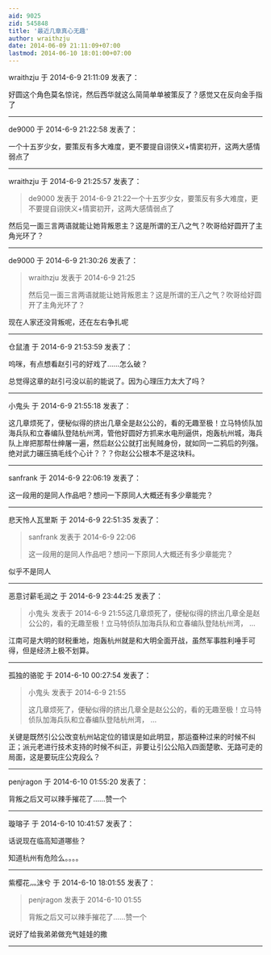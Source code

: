 ```yaml
---
aid: 9025
zid: 545848
title: '最近几章真心无趣'
author: wraithzju
date: 2014-06-09 21:11:09+07:00
lastmod: 2014-06-10 18:01:00+07:00
---
```


wraithzju 于 2014-6-9 21:11:09 发表了：

好圆这个角色莫名惊诧，然后西华就这么简简单单被策反了？感觉又在反向金手指了

---------

de9000 于 2014-6-9 21:22:58 发表了：

一个十五岁少女，要策反有多大难度，更不要提自诩侠义+情窦初开，这两大感情弱点了

---------

wraithzju 于 2014-6-9 21:25:57 发表了：

> de9000 发表于 2014-6-9 21:22一个十五岁少女，要策反有多大难度，更不要提自诩侠义+情窦初开，这两大感情弱点了



然后见一面三言两语就能让她背叛恩主？这是所谓的王八之气？吹哥给好圆开了主角光环了？

---------

de9000 于 2014-6-9 21:30:26 发表了：

> wraithzju 发表于 2014-6-9 21:25
> 
> 然后见一面三言两语就能让她背叛恩主？这是所谓的王八之气？吹哥给好圆开了主角光环了？



现在人家还没背叛呢，还在左右争扎呢

---------

仓鼠渣 于 2014-6-9 21:53:59 发表了：

呜咪，有点想看赵引弓的好戏了……怎么破？

总觉得这章的赵引弓没以前的能说了。因为心理压力太大了吗？

---------

小鬼头 于 2014-6-9 21:55:18 发表了：

这几章烦死了，便秘似得的挤出几章全是赵公公的，看的无趣至极！立马特侦队加海兵队和立春编队登陆杭州湾，管他好圆好方抓来水电刑逼供，炮轰杭州城，海兵队上岸把那帮仕绅屠一遍，然后赵公公就打出髡贼身份，就如同一二鸦后的列强。绝对武力碾压搞毛线个心计？？？你赵公公根本不是这块料。

---------

sanfrank 于 2014-6-9 22:06:19 发表了：

这一段用的是同人作品吧？想问一下原同人大概还有多少章能完？

---------

悲天怜人瓦里斯 于 2014-6-9 22:51:35 发表了：

> sanfrank 发表于 2014-6-9 22:06
> 
> 这一段用的是同人作品吧？想问一下原同人大概还有多少章能完？



似乎不是同人

---------

恶意讨薪毛润之 于 2014-6-9 23:44:25 发表了：

> 小鬼头 发表于 2014-6-9 21:55这几章烦死了，便秘似得的挤出几章全是赵公公的，看的无趣至极！立马特侦队加海兵队和立春编队登陆杭州湾， ...



江南可是大明的财税重地，炮轰杭州就是和大明全面开战，虽然军事胜利唾手可得，但是经济上极不划算。

---------

孤独的骆驼 于 2014-6-10 00:27:54 发表了：

> 小鬼头 发表于 2014-6-9 21:55
> 
> 这几章烦死了，便秘似得的挤出几章全是赵公公的，看的无趣至极！立马特侦队加海兵队和立春编队登陆杭州湾， ...



关键是既然引公公改变杭州站定位的错误是如此明显，那运蚕种过来的时候不纠正；派元老进行技术支持的时候不纠正，非要让引公公陷入四面楚歌、无路可走的局面，这是要玩庄公克段么？

---------

penjragon 于 2014-6-10 01:55:20 发表了：

背叛之后又可以辣手摧花了……赞一个

---------

璇瑢子 于 2014-6-10 10:41:57 发表了：

话说现在临高知道哪些？

知道杭州有危险么。。。。

---------

紫樱花灬沫兮 于 2014-6-10 18:01:55 发表了：

> penjragon 发表于 2014-6-10 01:55
> 
> 背叛之后又可以辣手摧花了……赞一个



说好了给我弟弟做充气娃娃的撒

---------

